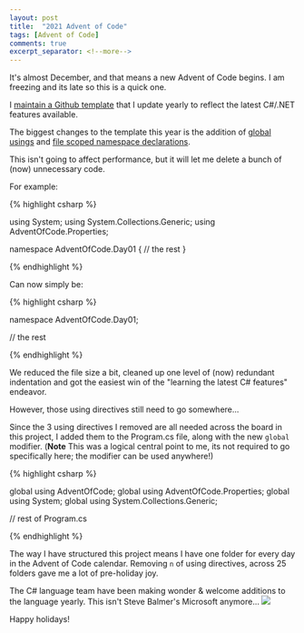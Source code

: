 ```yaml
---
layout: post
title:  "2021 Advent of Code"
tags: [Advent of Code] 
comments: true
excerpt_separator: <!--more-->
---
```


It's almost December, and that means a new Advent of Code begins. I am freezing and its late so this is a quick one.

<!--more-->

I <a href="https://github.com/maccettura/AdventOfCode" target="_blank">maintain a Github template</a> that I update yearly to reflect the latest C#/.NET features available.

The biggest changes to the template this year is the addition of <a href="https://learn.microsoft.com/en-us/dotnet/csharp/whats-new/csharp-10#global-using-directives" target="_blank">global usings</a> and <a href="https://learn.microsoft.com/en-us/dotnet/csharp/whats-new/csharp-10#file-scoped-namespace-declaration" target="_blank">file scoped namespace declarations</a>.

This isn't going to affect performance, but it will let me delete a bunch of (now) unnecessary code.

For example:


{% highlight csharp %}

using System;
using System.Collections.Generic;
using AdventOfCode.Properties;

namespace AdventOfCode.Day01
{
    // the rest
}

{% endhighlight %}

Can now simply be:

{% highlight csharp %}

namespace AdventOfCode.Day01;

// the rest

{% endhighlight %}

We reduced the file size a bit, cleaned up one level of (now) redundant indentation and got the easiest win of the "learning the latest C# features" endeavor.

However, those using directives still need to go somewhere...

Since the 3 using directives I removed are all needed across the board in this project, I added them to the Program.cs file, along with the new `global` modifier. (**Note** This was a logical central point to me, its not required to go specifically here; the modifier can be used anywhere!)

{% highlight csharp %}

global using AdventOfCode;
global using AdventOfCode.Properties;
global using System;
global using System.Collections.Generic;

// rest of Program.cs

{% endhighlight %}

The way I have structured this project means I have one folder for every day in the Advent of Code calendar.  Removing `n` of using directives, across 25 folders gave me a lot of pre-holiday joy.

The C# language team have been making wonder & welcome additions to the language yearly. This isn't Steve Balmer's Microsoft anymore...
<img src="https://media.giphy.com/media/Y4v5zIFWE34PsiCPRs/giphy.gif" />

Happy holidays!


